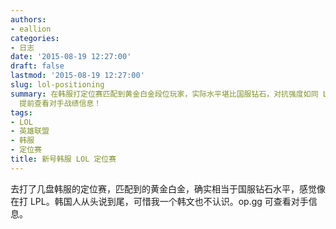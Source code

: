 ```yaml
---
authors:
- eallion
categories:
- 日志
date: '2015-08-19 12:27:00'
draft: false
lastmod: '2015-08-19 12:27:00'
slug: lol-positioning
summary: 在韩服打定位赛匹配到黄金白金段位玩家，实际水平堪比国服钻石，对抗强度如同 LPL 职业联赛。韩国队友全程语音交流，但完全听不懂韩文。可通过 op.gg
  提前查看对手战绩信息！
tags:
- LOL
- 英雄联盟
- 韩服
- 定位赛
title: 新号韩服 LOL 定位赛
---
```

去打了几盘韩服的定位赛，匹配到的黄金白金，确实相当于国服钻石水平，感觉像在打 LPL。韩国人从头说到尾，可惜我一个韩文也不认识。op.gg 可查看对手信息。